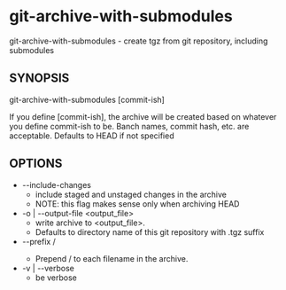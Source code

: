 # git-archive-with-submodules

git-archive-with-submodules - create tgz from git repository, including submodules

## SYNOPSIS
git-archive-with-submodules [commit-ish]

If you define [commit-ish], the archive will be created based on whatever you define commit-ish to be.
Banch names, commit hash, etc. are acceptable.
Defaults to HEAD if not specified

## OPTIONS  
- --include-changes
	- include staged and unstaged changes in the archive
	- NOTE: this flag makes sense only when archiving HEAD
- -o | --output-file <output_file>
	- write archive to <output_file>.
	- Defaults to directory name of this git repository with .tgz suffix
- --prefix <prefix>/
	- Prepend <prefix>/ to each filename in the archive.
- -v | --verbose
	- be verbose
